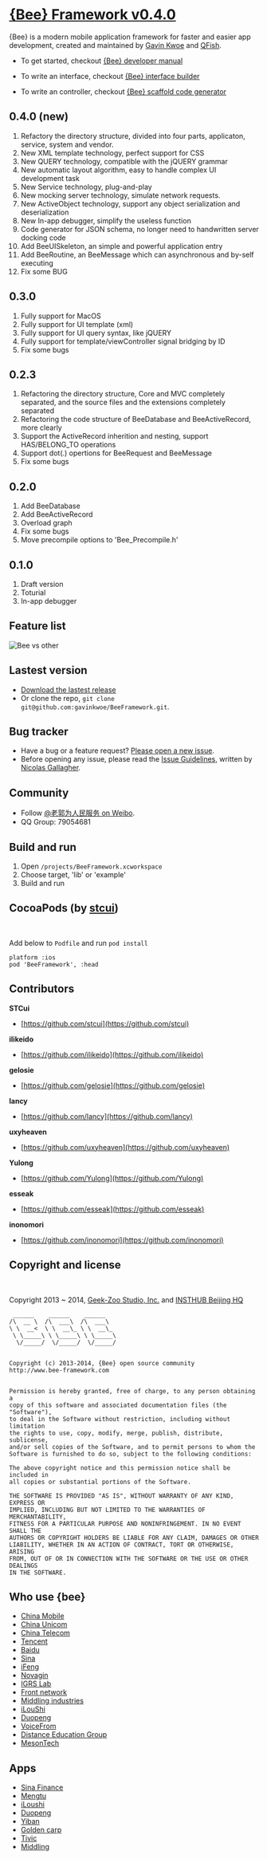 # [{Bee} Framework v0.4.0](http://www.bee-framework.com)

{Bee} is a modern mobile application framework for faster and easier app development, created and maintained by [Gavin Kwoe](http://www.weibo.com/gavinkwoe) and [QFish](http://qfish.net).

* To get started, checkout [{Bee} developer manual](https://github.com/gavinkwoe/BeeFramework/blob/master/document)

* To write an interface, checkout [{Bee} interface builder](http://ib.bee-framework.com)

* To write an controller, checkout [{Bee} scaffold code generator](https://github.com/gavinkwoe/BeeFramework/blob/master/tools)

## 0.4.0 (new)

1. Refactory the directory structure, divided into four parts, applicaton, service, system and vendor.
2. New XML template technology, perfect support for CSS
3. New QUERY technology, compatible with the jQUERY grammar
4. New automatic layout algorithm, easy to handle complex UI development task
5. New Service technology, plug-and-play
6. New mocking server technology, simulate network requests.
7. New ActiveObject technology, support any object serialization and deserialization
8. New In-app debugger, simplify the useless function
9. Code generator for JSON schema, no longer need to handwritten server docking code
10. Add BeeUISkeleton, an simple and powerful application entry
11. Add BeeRoutine, an BeeMessage which can asynchronous and by-self executing
12. Fix some BUG

## 0.3.0

1. Fully support for MacOS
2. Fully support for UI template (xml)
3. Fully support for UI query syntax, like jQUERY
4. Fully support for template/viewController signal bridging by ID
5. Fix some bugs

## 0.2.3

1. Refactoring the directory structure, Core and MVC completely separated, and the source files and the extensions completely separated
2. Refactoring the code structure of BeeDatabase and BeeActiveRecord, more clearly
3. Support the ActiveRecord inherition and nesting, support HAS/BELONG_TO operations
4. Support dot(.) opertions for BeeRequest and BeeMessage
5. Fix some bugs

## 0.2.0

1. Add BeeDatabase
2. Add BeeActiveRecord
3. Overload graph
4. Fix some bugs
5. Move precompile options to 'Bee_Precompile.h'

## 0.1.0

1. Draft version
2. Toturial
3. In-app debugger

## Feature list

![Bee vs other](http://blog.whatsbug.com/wp-content/uploads/2013/07/bee_vs_other1.png)

## Lastest version

* [Download the lastest release](https://github.com/gavinkwoe/BeeFramework/archive/master.zip)
* Or clone the repo, `git clone git@github.com:gavinkwoe/BeeFramework.git`.

## Bug tracker

* Have a bug or a feature request? [Please open a new issue](https://github.com/gavinkwoe/BeeFramework/issues).
* Before opening any issue, please read the [Issue Guidelines](https://github.com/necolas/issue-guidelines), written by [Nicolas Gallagher](https://github.com/necolas/).

## Community

* Follow [@老郭为人民服务 on Weibo](http://www.weibo.com/gavinkwoe).
* QQ Group: 79054681

## Build and run

1. Open `/projects/BeeFramework.xcworkspace`
2. Choose target, 'lib' or 'example'
3. Build and run

## CocoaPods (by [stcui](https://github.com/stcui))
<br/>

Add below to `Podfile` and run `pod install`

	platform :ios
	pod 'BeeFramework', :head

## Contributors

**STCui**

+ [https://github.com/stcui](https://github.com/stcui)

**ilikeido**

+ [https://github.com/ilikeido](https://github.com/ilikeido)

**gelosie**

+ [https://github.com/gelosie](https://github.com/gelosie)

**lancy**

+ [https://github.com/lancy](https://github.com/lancy)

**uxyheaven**

+ [https://github.com/uxyheaven](https://github.com/uxyheaven)

**Yulong**

+ [https://github.com/Yulong](https://github.com/Yulong)

**esseak**

+ [https://github.com/esseak](https://github.com/esseak)

**inonomori**

+ [https://github.com/inonomori](https://github.com/inonomori)

## Copyright and license
<br/>

Copyright 2013 ~ 2014, [Geek-Zoo Studio, Inc.](http://www.geek-zoo.com) and [INSTHUB Beijing HQ](http://www.insthub.com)


	 ______    ______    ______
	/\  __ \  /\  ___\  /\  ___\
	\ \  __<  \ \  __\_ \ \  __\_
	 \ \_____\ \ \_____\ \ \_____\
	  \/_____/  \/_____/  \/_____/


	Copyright (c) 2013-2014, {Bee} open source community
	http://www.bee-framework.com


	Permission is hereby granted, free of charge, to any person obtaining a
	copy of this software and associated documentation files (the "Software"),
	to deal in the Software without restriction, including without limitation
	the rights to use, copy, modify, merge, publish, distribute, sublicense,
	and/or sell copies of the Software, and to permit persons to whom the
	Software is furnished to do so, subject to the following conditions:

	The above copyright notice and this permission notice shall be included in
	all copies or substantial portions of the Software.

	THE SOFTWARE IS PROVIDED "AS IS", WITHOUT WARRANTY OF ANY KIND, EXPRESS OR
	IMPLIED, INCLUDING BUT NOT LIMITED TO THE WARRANTIES OF MERCHANTABILITY,
	FITNESS FOR A PARTICULAR PURPOSE AND NONINFRINGEMENT. IN NO EVENT SHALL THE
	AUTHORS OR COPYRIGHT HOLDERS BE LIABLE FOR ANY CLAIM, DAMAGES OR OTHER
	LIABILITY, WHETHER IN AN ACTION OF CONTRACT, TORT OR OTHERWISE, ARISING
	FROM, OUT OF OR IN CONNECTION WITH THE SOFTWARE OR THE USE OR OTHER DEALINGS
	IN THE SOFTWARE.

## Who use {bee}

* [China Mobile](http://www.chinamobileltd.com/en/global/home.php)
* [China Unicom](http://www.chinaunicom.com.cn/)
* [China Telecom](http://www.chinatelecom.com.cn/)
* [Tencent](http://www.qq.com/)
* [Baidu](http://www.baidu.com/)
* [Sina](http://www.sina.com.cn/)
* [iFeng](http://www.ifeng.com/)
* [Novagin](http://www.novagin.com/cn/index.htm)
* [IGRS Lab](http://www.tivic.com/)
* [Front network](http://www.frontnetwork.com/)
* [Middling industries](http://www.middlingindustries.com/)
* [iLouShi](http://www.iloushi.cn/)
* [Duopeng](http://www.duopeng.com/)
* [VoiceFrom](http://voicefrom.me/)
* [Distance Education Group](http://www.sdeg.cn/sdegPortal/)
* [MesonTech](http://www.mesontech.com.cn/home/mesontech.jsp)

## Apps

* [Sina Finance](https://itunes.apple.com/us/app/xin-lang-cai-jing/id430165157?mt=8)
* [Mengtu](https://itunes.apple.com/us/app/meng-tu/id531292307?mt=8)
* [iLoushi](http://itunes.apple.com/cn/app/id464232572?mt=8)
* [Duopeng](http://www.duopeng.com/)
* [Yiban](https://itunes.apple.com/app/yi-ban/id549775029?mt=8)
* [Golden carp](https://itunes.apple.com/cn/app/id584687764)
* [Tivic](http://mobile.91.com/Soft/Detail.aspx?Platform=iPhone&f_id=1373668)
* [Middling](https://itunes.apple.com/us/app/middling/id531625104?mt=8)
